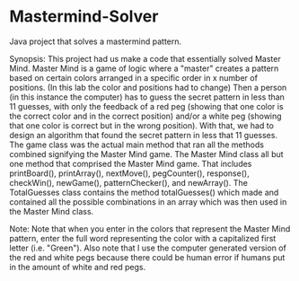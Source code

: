 # Mastermind-Solver
Java project that solves a mastermind pattern. 


Synopsis: This project had us make a code that essentially solved Master Mind. Master Mind is a game of logic
where a "master" creates a pattern based on certain colors arranged in a specific order in x number of 
positions. (In this lab the color and positions had to change) Then a person (in this instance the computer)
has to guess the secret pattern in less than 11 guesses, with only the feedback of a red peg (showing that
one color is the correct color and in the correct position) and/or a white peg (showing that one color is
correct but in the wrong position). With that, we had to design an algorithm that found the secret pattern 
in less that 11 guesses. The game class was the actual main method that ran all the methods combined 
signifying the Master Mind game. The Master Mind class all but one method that comprised the Master Mind 
game. That includes printBoard(), printArray(), nextMove(), pegCounter(), response(), checkWin(), newGame(),
patternChecker(), and newArray(). The TotalGuesses class contains the method totalGuesses() which made
and contained all the possible combinations in an array which was then used in the Master Mind class.

Note: Note that when you enter in the colors that represent the Master Mind pattern, enter the full word
representing the color with a capitalized first letter (i.e. "Green"). Also note that I use the computer
generated version of the red and white pegs because there could be human error if humans put in the amount of
white and red pegs.

